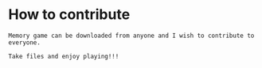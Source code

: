 # How to contribute

	Memory game can be downloaded from anyone and I wish to contribute to everyone.

	Take files and enjoy playing!!!
